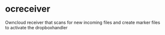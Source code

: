 # ocreceiver
Owncloud receiver that scans for new incoming files and create marker files to activate the dropboxhandler
